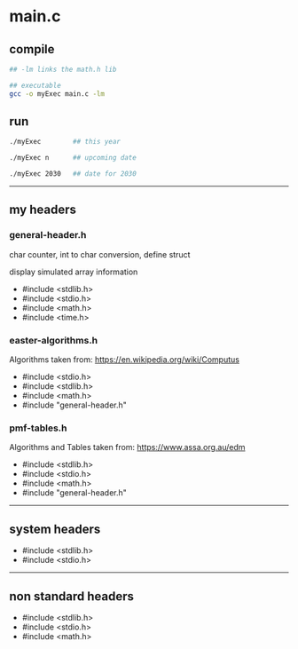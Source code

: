 # main.c

## compile

```bash
## -lm links the math.h lib

## executable
gcc -o myExec main.c -lm

```

## run

```bash
./myExec		## this year

./myExec n		## upcoming date

./myExec 2030	## date for 2030

```

---

## my headers

### general-header.h

char counter, int to char conversion, define struct

display simulated array information

 * #include <stdlib.h>
 * #include <stdio.h>
 * #include <math.h>
 * #include <time.h>

### easter-algorithms.h

Algorithms taken from: https://en.wikipedia.org/wiki/Computus

 * #include <stdio.h>
 * #include <stdlib.h>
 * #include <math.h>
 * #include "general-header.h"

### pmf-tables.h

Algorithms and Tables taken from: https://www.assa.org.au/edm

 * #include <stdlib.h>
 * #include <stdio.h>
 * #include <math.h>
 * #include "general-header.h"

---

## system headers

 * #include <stdlib.h>
 * #include <stdio.h>

---

## non standard headers
 
 * #include <stdlib.h>
 * #include <stdio.h>
 * #include <math.h>
